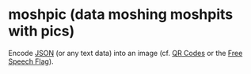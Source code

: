 # moshpic (data moshing moshpits with pics)

Encode [JSON](https://developer.mozilla.org/en-US/docs/Web/JavaScript/Reference/Global_Objects/JSON) (or any text data) into an image (cf. [QR Codes](https://en.wikipedia.org/wiki/QR_code) or the [Free Speech Flag](https://en.wikipedia.org/wiki/AACS_encryption_key_controversy)).

